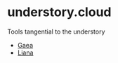 # understory.cloud
Tools tangential to the understory

-   [Gaea](https://gaea.understory.cloud)
-   [Liana](https://liana.understory.cloud)
